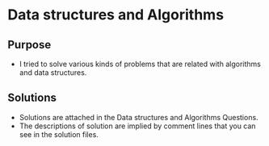 # Data structures and Algorithms

## Purpose
- I tried to solve various kinds of problems that are related with algorithms and data structures.

## Solutions
- Solutions are attached in the Data structures and Algorithms Questions.
- The descriptions of solution are implied by comment lines that you can see in the solution files.
